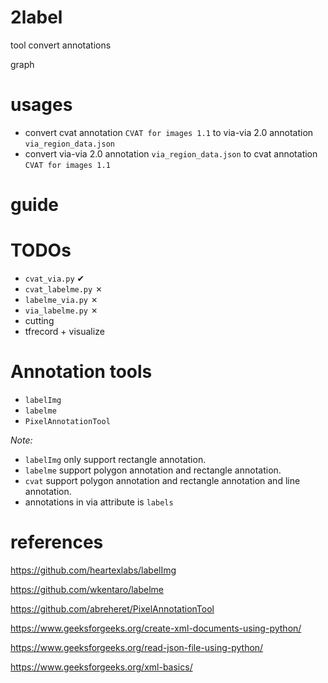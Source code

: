 # 2label

tool convert annotations

graph

# usages

- convert cvat annotation `CVAT for images 1.1` to via-via 2.0 annotation `via_region_data.json`
- convert via-via 2.0 annotation `via_region_data.json` to cvat annotation `CVAT for images 1.1`

# guide

# TODOs

- `cvat_via.py` ✔
- `cvat_labelme.py` ✗
- `labelme_via.py` ✗
- `via_labelme.py` ✗
- cutting
- tfrecord + visualize
  
# Annotation tools

- `labelImg`
- `labelme`
- `PixelAnnotationTool`

*Note:*
- `labelImg` only support rectangle annotation.
- `labelme` support polygon annotation and rectangle annotation.
- `cvat` support polygon annotation and rectangle annotation and line annotation.
- annotations in via attribute is `labels`
# references

https://github.com/heartexlabs/labelImg

https://github.com/wkentaro/labelme

https://github.com/abreheret/PixelAnnotationTool

https://www.geeksforgeeks.org/create-xml-documents-using-python/

https://www.geeksforgeeks.org/read-json-file-using-python/

https://www.geeksforgeeks.org/xml-basics/
